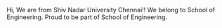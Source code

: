 
Hi, We are from Shiv Nadar University Chennai!!
We belong to School of Engineering.
Proud to be part of School of Engineering.


